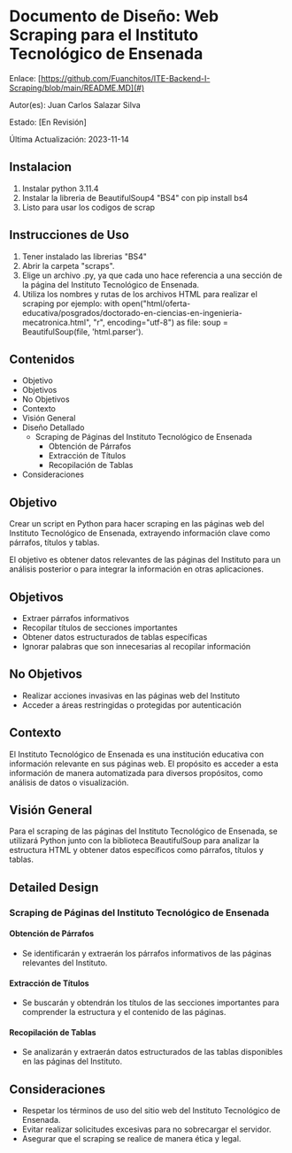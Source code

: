 # Documento de Diseño: Web Scraping para el Instituto Tecnológico de Ensenada

Enlace: [https://github.com/Fuanchitos/ITE-Backend-I-Scraping/blob/main/README.MD](#)

Autor(es): Juan Carlos Salazar Silva

Estado: [En Revisión]

Última Actualización: 2023-11-14

## Instalacion
1. Instalar python 3.11.4
2. Instalar la libreria de BeautifulSoup4 "BS4"
   con pip install bs4
3. Listo para usar los codigos de scrap

## Instrucciones de Uso
1. Tener instalado las librerias "BS4"
2. Abrir la carpeta "scraps".
3. Elige un archivo .py, ya que cada uno hace referencia a una sección de la página del Instituto Tecnológico de Ensenada.
4. Utiliza los nombres y rutas de los archivos HTML para realizar el scraping
   por ejemplo: 
   with open("html/oferta-educativa/posgrados/doctorado-en-ciencias-en-ingenieria-mecatronica.html", "r", encoding="utf-8") as file:
    soup = BeautifulSoup(file, 'html.parser').

## Contenidos
- Objetivo
- Objetivos
- No Objetivos
- Contexto
- Visión General
- Diseño Detallado
  - Scraping de Páginas del Instituto Tecnológico de Ensenada
    - Obtención de Párrafos
    - Extracción de Títulos
    - Recopilación de Tablas
- Consideraciones

## Objetivo
Crear un script en Python para hacer scraping en las páginas web del Instituto Tecnológico de Ensenada, extrayendo información clave como párrafos, títulos y tablas.

El objetivo es obtener datos relevantes de las páginas del Instituto para un análisis posterior o para integrar la información en otras aplicaciones.

## Objetivos
- Extraer párrafos informativos
- Recopilar títulos de secciones importantes
- Obtener datos estructurados de tablas específicas
- Ignorar palabras que son innecesarias al recopilar información

## No Objetivos
- Realizar acciones invasivas en las páginas web del Instituto
- Acceder a áreas restringidas o protegidas por autenticación

## Contexto
El Instituto Tecnológico de Ensenada es una institución educativa con información relevante en sus páginas web. El propósito es acceder a esta información de manera automatizada para diversos propósitos, como análisis de datos o visualización.

## Visión General
Para el scraping de las páginas del Instituto Tecnológico de Ensenada, se utilizará Python junto con la biblioteca BeautifulSoup para analizar la estructura HTML y obtener datos específicos como párrafos, títulos y tablas.

## Detailed Design

### Scraping de Páginas del Instituto Tecnológico de Ensenada

#### Obtención de Párrafos
- Se identificarán y extraerán los párrafos informativos de las páginas relevantes del Instituto.

#### Extracción de Títulos
- Se buscarán y obtendrán los títulos de las secciones importantes para comprender la estructura y el contenido de las páginas.

#### Recopilación de Tablas
- Se analizarán y extraerán datos estructurados de las tablas disponibles en las páginas del Instituto.

## Consideraciones
- Respetar los términos de uso del sitio web del Instituto Tecnológico de Ensenada.
- Evitar realizar solicitudes excesivas para no sobrecargar el servidor.
- Asegurar que el scraping se realice de manera ética y legal.
